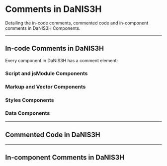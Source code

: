 # Comments in DaNIS3H
Detailing the in-code comments, commented code and in-component comments in DaNIS3H Components.

_____

## In-code Comments in DaNIS3H

Every component in DaNIS3H has a comment element:

### Script and jsModule Components

### Markup and Vector Components

### Styles Components

### Data Components

_____

## Commented Code in DaNIS3H

_____

## In-component Comments in DaNIS3H

